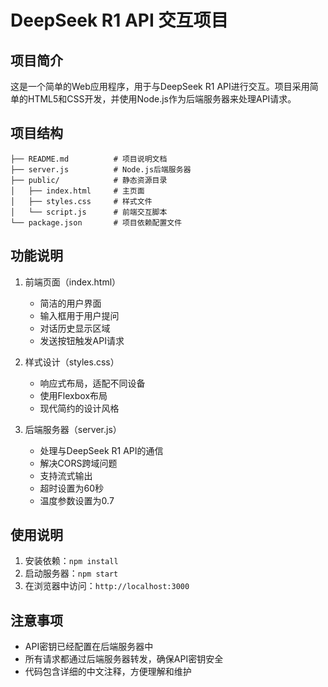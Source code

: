 # DeepSeek R1 API 交互项目

## 项目简介
这是一个简单的Web应用程序，用于与DeepSeek R1 API进行交互。项目采用简单的HTML5和CSS开发，并使用Node.js作为后端服务器来处理API请求。

## 项目结构
```
├── README.md          # 项目说明文档
├── server.js          # Node.js后端服务器
├── public/            # 静态资源目录
│   ├── index.html     # 主页面
│   ├── styles.css     # 样式文件
│   └── script.js      # 前端交互脚本
└── package.json       # 项目依赖配置文件
```

## 功能说明
1. 前端页面（index.html）
   - 简洁的用户界面
   - 输入框用于用户提问
   - 对话历史显示区域
   - 发送按钮触发API请求

2. 样式设计（styles.css）
   - 响应式布局，适配不同设备
   - 使用Flexbox布局
   - 现代简约的设计风格

3. 后端服务器（server.js）
   - 处理与DeepSeek R1 API的通信
   - 解决CORS跨域问题
   - 支持流式输出
   - 超时设置为60秒
   - 温度参数设置为0.7

## 使用说明
1. 安装依赖：`npm install`
2. 启动服务器：`npm start`
3. 在浏览器中访问：`http://localhost:3000`

## 注意事项
- API密钥已经配置在后端服务器中
- 所有请求都通过后端服务器转发，确保API密钥安全
- 代码包含详细的中文注释，方便理解和维护